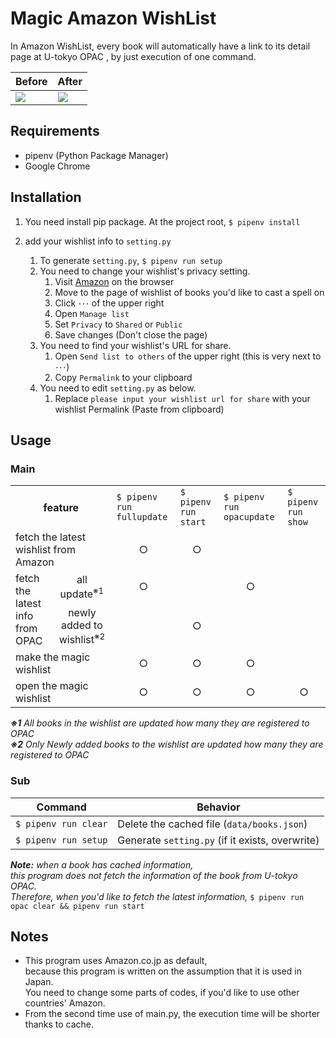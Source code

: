 Magic Amazon WishList
=================
In Amazon WishList, every book will automatically have a link
to its detail page at U-tokyo OPAC , by just execution of one command.

|Before|After|
|----|----|
|<img align="center" src="https://user-images.githubusercontent.com/36162674/45613446-59915d80-baa1-11e8-9581-3a02f348b558.png" ></img>|<img align="center" src="https://user-images.githubusercontent.com/36162674/45613621-e3412b00-baa1-11e8-97fd-d56e4888f155.png"></img>|

## Requirements
- pipenv (Python Package Manager)
- Google Chrome

## Installation
1. You need install pip package.
At the project root, `$ pipenv install`

1. add your wishlist info to `setting.py`
    1. To generate `setting.py`, `$ pipenv run setup`
    1. You need to change your wishlist's privacy setting.
        1. Visit [Amazon](https://www.amazon.co.jp) on the browser
        1. Move to the page of wishlist of books you'd like to cast a spell on
        1. Click `･･･` of the upper right
        1. Open `Manage list`
        1. Set `Privacy` to `Shared` or `Public`
        1. Save changes (Don't close the page)
    1. You need to find your wishlist's URL for share.
        1. Open `Send list to others` of the upper right
        (this is very next to `･･･`)
        1. Copy `Permalink` to your clipboard
    1. You need to edit `setting.py` as below.
        1. Replace `please input your wishlist url for share` with your wishlist Permalink (Paste from clipboard)

## Usage

### Main
<table>
    <tr>
        <th colspan="2">feature</th>
        <td><code>$ pipenv run fullupdate</code></td>
        <td><code>$ pipenv run start</code></td>
        <td><code>$ pipenv run opacupdate</code></td>
        <td><code>$ pipenv run show</code></td>
    </tr>
    <tr>
        <td colspan="2">fetch the latest wishlist from Amazon</td>
        <td align="center">○</td>
        <td align="center">○</td>
        <td align="center"></td>
        <td align="center"></td>
    </tr>
    <tr>
        <td rowspan="2">fetch the latest info from OPAC</td>
        <td align="center">all update<sup>※1</sup></td>
        <td align="center">○</td>
        <td align="center"></td>
        <td align="center">○</td>
        <td align="center"></td>
    </tr>
    <tr>
        <td align="center">newly added to wishlist<sup>※2</sup></td>
        <td align="center"></td>
        <td align="center">○</td>
        <td align="center"></td>
        <td align="center"></td>
    </tr>
    <tr>
        <td colspan="2">make the magic wishlist</td>
        <td align="center">○</td>
        <td align="center">○</td>
        <td align="center">○</td>
        <td align="center"></td>
    </tr>
    <tr>
        <td colspan="2">open the magic wishlist</td>
        <td align="center">○</td>
        <td align="center">○</td>
        <td align="center">○</td>
        <td align="center">○</td>
    </tr>
</table>

***※1*** *All books in the wishlist are updated how many they are registered to OPAC*<br>
***※2*** *Only Newly added books to the wishlist are updated how many they are registered to OPAC*

### Sub
|Command|Behavior|
|----|----|
|`$ pipenv run clear`|Delete the cached file (`data/books.json`)|
|`$ pipenv run setup`|Generate `setting.py` (if it exists, overwrite)|

***Note:*** *when a book has cached information,<br>
this program does not fetch the information of the book from U-tokyo OPAC.<br>
Therefore, when you'd like to fetch the latest information,* `$ pipenv run opac clear && pipenv run start`

## Notes
- This program uses Amazon.co.jp as default,<br>because this program is written on the assumption that it is used in Japan.<br>
You need to change some parts of codes, if you'd like to use other countries' Amazon.
- From the second time use of main.py, the execution time will be shorter thanks to cache.

